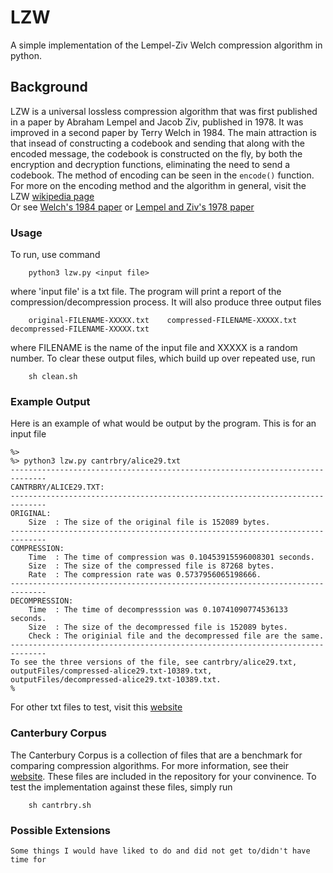 # LZW
A simple implementation of the Lempel-Ziv Welch compression algorithm in python.

## Background

LZW is a universal lossless compression algorithm that was first published in a paper by Abraham Lempel and Jacob Ziv, published in 1978. It was improved in a second paper by Terry Welch in 1984. The main attraction is that insead of constructing a codebook and sending that along with the encoded message, the codebook is constructed on the fly, by both the encryption and decryption functions, eliminating the need to send a codebook. The method of encoding can be seen in the `encode()` function. For more on the encoding method and the algorithm in general, visit the LZW [wikipedia page](https://en.wikipedia.org/wiki/Lempel–Ziv–Welch)  
Or see [Welch's 1984 paper](https://courses.cs.duke.edu//spring03/cps296.5/papers/welch_1984_technique_for.pdf) or [Lempel and Ziv's 1978 paper](https://courses.cs.duke.edu/spring03/cps296.5/papers/ziv_lempel_1977_universal_algorithm.pdf)  

### Usage

To run, use command 

```
    python3 lzw.py <input file>
```

where 'input file' is a txt file. The program will print a report of the compression/decompression process.
It will also produce three output files 

```
    original-FILENAME-XXXXX.txt    compressed-FILENAME-XXXXX.txt   decompressed-FILENAME-XXXXX.txt
```
where FILENAME is the name of the input file and XXXXX is a random number. 
To clear these output files, which build up over repeated use, run

```
    sh clean.sh
```

### Example Output

Here is an example of what would be output by the program. This is for an input file

```
%>
%> python3 lzw.py cantrbry/alice29.txt
------------------------------------------------------------------------------
CANTRBRY/ALICE29.TXT:
------------------------------------------------------------------------------
ORIGINAL:
    Size  : The size of the original file is 152089 bytes.
------------------------------------------------------------------------------
COMPRESSION:
    Time  : The time of compression was 0.10453915596008301 seconds.
    Size  : The size of the compressed file is 87268 bytes.
    Rate  : The compression rate was 0.5737956065198666.
------------------------------------------------------------------------------
DECOMPRESSION:
    Time  : The time of decompresssion was 0.10741090774536133 seconds.
    Size  : The size of the decompressed file is 152089 bytes.
    Check : The originial file and the decompressed file are the same.
------------------------------------------------------------------------------
To see the three versions of the file, see cantrbry/alice29.txt, outputFiles/compressed-alice29.txt-10389.txt, outputFiles/decompressed-alice29.txt-10389.txt.
%
```

For other txt files to test, visit this [website](https://gutenberg.org)

### Canterbury Corpus

The Canterbury Corpus is a collection of files that are a benchmark for comparing compression algorithms. For more information, see their [website](https://corpus.canterbury.ac.nz/descriptions/). These files are included in the repository for your convinence. To test the implementation against these files, simply run 

```
    sh cantrbry.sh
```

### Possible Extensions

    Some things I would have liked to do and did not get to/didn't have time for
